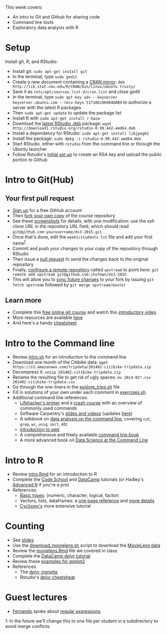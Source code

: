 This week covers:

  * An intro to Git and Github for sharing code
  * Command line tools
  * Exploratory data analysis with R

# Setup

Install git, R, and RStudio:

  * Install git: ``sudo apt-get install git``
  * In the terminal, type ``sudo gedit``
  * Create a new document containing a [CRAN mirror](http://cran.r-project.org/mirrors.html): ``deb http://lib.stat.cmu.edu/R/CRAN/bin/linux/ubuntu trusty/``
  * Save it as ``/etc/apt/sources.list.d/cran.list`` and close gedit
  * In the terminal, type ``sudo apt-key adv --keyserver keyserver.ubuntu.com --recv-keys 51716619E084DAB9`` to authorize a server with the latest R packages
  * Then ``sudo apt-get update`` to update the package list
  * Install R with  ``sudo apt-get install r-base``
  * Download the [latest RStudio .deb](http://www.rstudio.com/products/rstudio/download/) package: ``wget http://download1.rstudio.org/rstudio-0.99.442-amd64.deb``
  * Install a dependency for RStudio: ``sudo apt-get install libjpeg62``
  * Install the package: ``sudo dpkg -i rstudio-0.99.442-amd64.deb``
  * Start RStudio, either with ``rstudio`` from the command line or through the Ubuntu launcher
  * Follow Rstudio's [initial set up](http://r-pkgs.had.co.nz/git.html#git-init) to create an RSA key and upload the public portion to Github

# Intro to Git(Hub)

## Your first pull request
  * [Sign up](https://github.com/join) for a free GitHub account
  * Then [fork your own copy](https://guides.github.com/activities/forking/) of the course repository
  * See these [screenshots](http://www.princeton.edu/~mjs3/soc504_s2015/submitting_homework.shtml) for details, with one modification: use the *ssh clone URL* in the repository URL field, which should read ``git@github.com:yourusername/ds3-2015.git``
  * Once that's done, edit the ``week1/students.txt`` file and add your first name<sup>[1](#improvement1)</sup>
  * Commit and push your changes to your copy of the repository through RStudio
  * Then issue a [pull request](https://guides.github.com/activities/forking/#making-a-pull-request) to send the changes back to the original repository
  * Finally, [configure a remote repository](https://help.github.com/articles/configuring-a-remote-for-a-fork/) called ``upstream`` to point here: ``git remote add upstream git@github.com:jhofman/ds3-2015``
  * This will allow you to [sync future changes](https://help.github.com/articles/syncing-a-fork/) to your fork by issuing ``git fetch upstream`` followed by ``git merge upstream/master``

## Learn more
  * Complete this [free online git course](https://try.github.io) and watch this [introductory video](https://www.youtube.com/watch?v=U8GBXvdmHT4)
  * More resources are available [here](https://help.github.com/articles/good-resources-for-learning-git-and-github/)
  * And here's a handy [cheatsheet](https://training.github.com/kit/downloads/github-git-cheat-sheet.pdf)

# Intro to the Command line

  * Review [intro.sh](shell/intro.sh) for an introduction to the command line
  * Download one month of the Citibike data: ``wget https://s3.amazonaws.com/tripdata/201402-citibike-tripdata.zip``
  * Decompress it: ``unzip 201402-citibike-tripdata.zip``
  * Rename the resulting file to get rid of ugly spaces: ``mv 2014-02*.csv 201402-citibike-tripdata.csv``
  * Go through the one-liners in the [explore_trips.sh](citibike/explore_trips.sh) file
  * Fill in solutions of your own under each comment in [exercises.sh](citibike/exercises.sh)
  * Additional command line references:
    * [Lifehacker's primer](http://lifehacker.com/5633909/who-needs-a-mouse-learn-to-use-the-command-line-for-almost-anything) and a [crash course](http://cli.learncodethehardway.org/book/) with an overview of commonly used commands
    * Software Carpentry's [slides and videos](http://software-carpentry.org/v4/shell/) (updates [here](http://swcarpentry.github.io/shell-novice/))
    * A wikibook on [data analysis on the command line](http://en.wikibooks.org/wiki/Ad_Hoc_Data_Analysis_From_The_Unix_Command_Line), covering ``cut``, ``grep``, ``wc``, ``uniq``, ``sort``, etc
    * [introduction to awk](http://ferd.ca/awk-in-20-minutes.html)
    * A comprehensive and freely available [command line book](http://softlayer-dal.dl.sourceforge.net/project/linuxcommand/TLCL/13.07/TLCL-13.07.pdf)
	* A more advanced book on [Data Science at the Command Line](http://datascienceatthecommandline.com)

# Intro to R

  * Review [intro.Rmd](r/intro.Rmd) for an introduction to R
  * Complete the [Code School](http://tryr.codeschool.com) and [DataCamp](http://datacamp.com/courses/free-introduction-to-r) tutorials (or Hadley's [Advanced R](http://adv-r.had.co.nz) if you're a pro)
  * References:
    * [Basic types](http://www.r-tutor.com/r-introduction/basic-data-types): (numeric, character, logical, factor)
    * Vectors, lists, dataframes: a [one page reference](http://www.statmethods.net/input/datatypes.html) and [more details](https://en.wikibooks.org/wiki/R_Programming/Data_types)
	* [Cyclismo's](http://www.cyclismo.org/tutorial/R/index.html) more extensive tutorial

# Counting

  * See [slides](http://www.slideshare.net/jakehofman/lecture-2-44332354)
  * Use the [download_movielens.sh](movielens/download_movielens.sh) script to download the [MovieLens data](http://grouplens.org/datasets/movielens/)
  * Review the [movielens.Rmd](movielens/movielens.Rmd) file we covered in class
  * Complete the [DataCamp dplyr tutorial](https://www.datacamp.com/courses/dplyr-data-manipulation-r-tutorial)
  * Review these [examples for ggplot2](http://had.co.nz/stat480/r/graphics.html)
  * References
    * The [dplyr vignette](http://cran.rstudio.com/web/packages/dplyr/vignettes/introduction.html)
    * Rstudio's [dplyr cheetsheat](http://www.rstudio.com/wp-content/uploads/2015/02/data-wrangling-cheatsheet.pdf)

<!--
# cheatsheets and reference cards:
    http://cran.r-project.org/doc/contrib/Baggott-refcard-v2.pdf
    http://cran.r-project.org/doc/contrib/Torfs+Brauer-Short-R-Intro.pdf
    http://had.co.nz/stat480/r/
    http://www.rstudio.com/wp-content/uploads/2015/01/data-wrangling-cheatsheet.pdf
-->

# Guest lectures
  * [Fernando](http://research.microsoft.com/jump/164338) spoke about [regular expressions](regular-expressions.pdf)

<a name="improvement1">1</a>: In the future we'll change this to one file per student in a subdirectory to avoid merge conflicts
